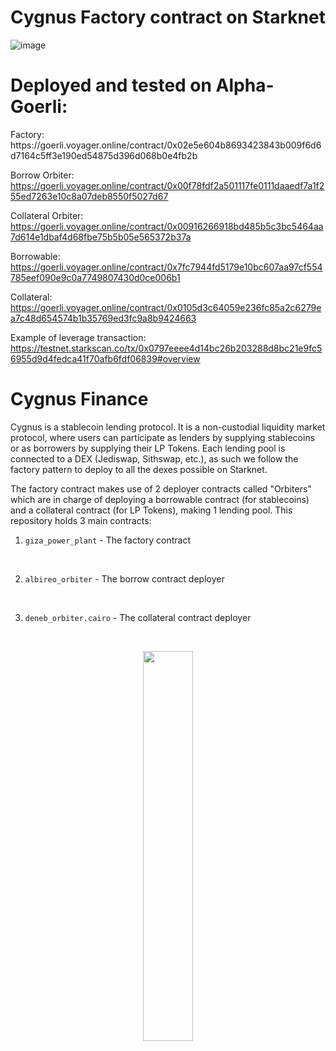 # Cygnus Factory contract on Starknet

![image](https://user-images.githubusercontent.com/97303883/191099232-7a3ea966-3e44-43cc-b2e3-5e83b725f9fb.png)

# Deployed and tested on Alpha-Goerli:

<p align="left">
Factory: https://goerli.voyager.online/contract/0x02e5e604b8693423843b009f6d6d7164c5ff3e190ed54875d396d068b0e4fb2b

Borrow Orbiter: https://goerli.voyager.online/contract/0x00f78fdf2a501117fe0111daaedf7a1f255ed7263e10c8a07deb8550f5027d67

Collateral Orbiter: https://goerli.voyager.online/contract/0x00916266918bd485b5c3bc5464aa7d614e1dbaf4d68fbe75b5b05e565372b37a

Borrowable: https://goerli.voyager.online/contract/0x7fc7944fd5179e10bc607aa97cf554785eef090e9c0a7749807430d0ce006b1

Collateral: https://goerli.voyager.online/contract/0x0105d3c64059e236fc85a2c6279ea7c48d654574b1b35769ed3fc9a8b9424663
</p>

Example of leverage transaction: https://testnet.starkscan.co/tx/0x0797eeee4d14bc26b203288d8bc21e9fc56955d9d4fedca41f70afb6fdf06839#overview

# Cygnus Finance

Cygnus is a stablecoin lending protocol. It is a non-custodial liquidity market protocol, where users can participate as lenders by supplying stablecoins or as borrowers by supplying their LP Tokens. Each lending pool is connected to a DEX (Jediswap, Sithswap, etc.), as such we follow the factory pattern to deploy to all the dexes possible on Starknet.

The factory contract makes use of 2 deployer contracts called "Orbiters" which are in charge of deploying a borrowable contract (for stablecoins) and a collateral contract (for LP Tokens), making 1 lending pool. This repository holds 3 main contracts:

1. `giza_power_plant` - The factory contract
<br />

2. `albireo_orbiter` - The borrow contract deployer
<br />

3. `deneb_orbiter.cairo` - The collateral contract deployer

<br />
<p align="center">
<img src="https://user-images.githubusercontent.com/97303883/190871738-29fa7ef3-2090-4478-93ef-279eff1121b3.svg" width=40% />
</p>

